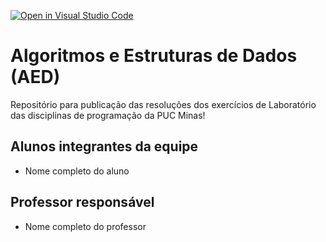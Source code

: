 [![Open in Visual Studio Code](https://classroom.github.com/assets/open-in-vscode-c66648af7eb3fe8bc4f294546bfd86ef473780cde1dea487d3c4ff354943c9ae.svg)](https://classroom.github.com/online_ide?assignment_repo_id=8243989&assignment_repo_type=AssignmentRepo)
# Algoritmos e Estruturas de Dados (AED)
Repositório para publicação das resoluções dos exercícios de Laboratório das disciplinas de programação da PUC Minas!

## Alunos integrantes da equipe

* Nome completo do aluno

## Professor responsável

* Nome completo do professor